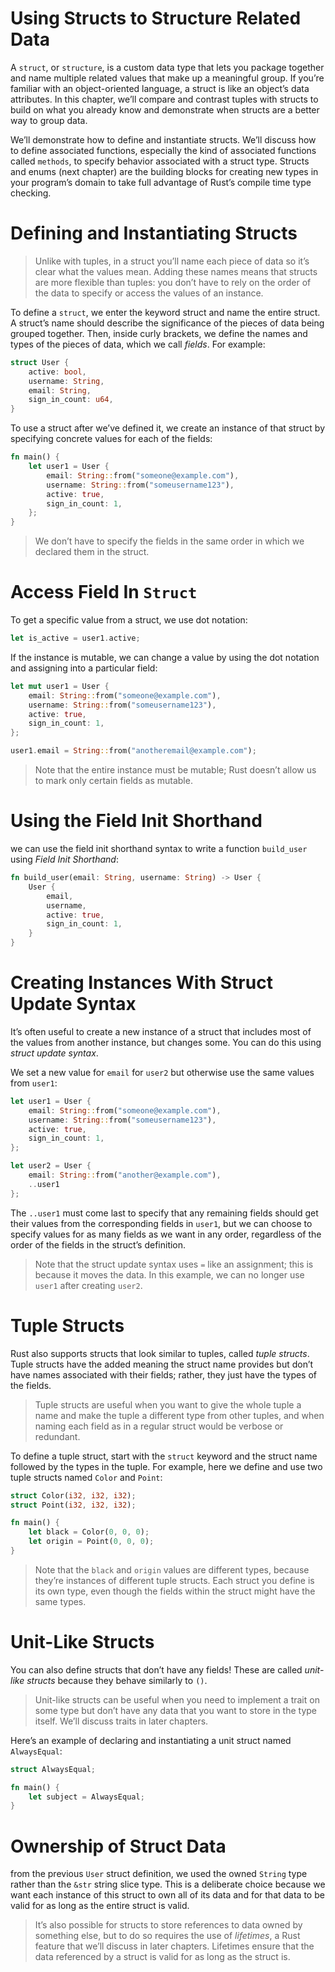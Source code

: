 # Using Structs to Structure Related Data
A `struct`, or `structure`, is a custom data type that lets you package together and name multiple related values that make up a meaningful group. If you’re familiar with an object-oriented language, a struct is like an object’s data attributes. In this chapter, we’ll compare and contrast tuples with structs to build on what you already know and demonstrate when structs are a better way to group data.

We’ll demonstrate how to define and instantiate structs. We’ll discuss how to define associated functions, especially the kind of associated functions called `methods`, to specify behavior associated with a struct type. Structs and enums (next chapter) are the building blocks for creating new types in your program’s domain to take full advantage of Rust’s compile time type checking.

# Defining and Instantiating Structs
> Unlike with tuples, in a struct you’ll name each piece of data so it’s clear what the values mean. Adding these names means that structs are more flexible than tuples: you don’t have to rely on the order of the data to specify or access the values of an instance.

To define a `struct`, we enter the keyword struct and name the entire struct. A struct’s name should describe the significance of the pieces of data being grouped together. Then, inside curly brackets, we define the names and types of the pieces of data, which we call *fields*. For example:
```rust
struct User {
    active: bool,
    username: String,
    email: String,
    sign_in_count: u64,
}
```
To use a struct after we’ve defined it, we create an instance of that struct by specifying concrete values for each of the fields:
```rust
fn main() {
    let user1 = User {
        email: String::from("someone@example.com"),
        username: String::from("someusername123"),
        active: true,
        sign_in_count: 1,
    };
}
```
> We don’t have to specify the fields in the same order in which we declared them in the struct.

# Access Field In `Struct`
To get a specific value from a struct, we use dot notation:
```rust
let is_active = user1.active;
```
If the instance is mutable, we can change a value by using the dot notation and assigning into a particular field:
```rust
let mut user1 = User {
    email: String::from("someone@example.com"),
    username: String::from("someusername123"),
    active: true,
    sign_in_count: 1,
};

user1.email = String::from("anotheremail@example.com");
```
> Note that the entire instance must be mutable; Rust doesn’t allow us to mark only certain fields as mutable.

# Using the Field Init Shorthand
we can use the field init shorthand syntax to write a function `build_user` using *Field Init Shorthand*:
```rust
fn build_user(email: String, username: String) -> User {
    User {
        email,
        username,
        active: true,
        sign_in_count: 1,
    }
}
```

# Creating Instances With Struct Update Syntax
It’s often useful to create a new instance of a struct that includes most of the values from another instance, but changes some. You can do this using *struct update syntax*.

We set a new value for `email` for `user2` but otherwise use the same values from `user1`:
```rust
let user1 = User {
    email: String::from("someone@example.com"),
    username: String::from("someusername123"),
    active: true,
    sign_in_count: 1,
};

let user2 = User {
    email: String::from("another@example.com"),
    ..user1
};
```
The `..user1` must come last to specify that any remaining fields should get their values from the corresponding fields in `user1`, but we can choose to specify values for as many fields as we want in any order, regardless of the order of the fields in the struct’s definition.

> Note that the struct update syntax uses `=` like an assignment; this is because it moves the data. In this example, we can no longer use `user1` after creating `user2`.

# Tuple Structs
Rust also supports structs that look similar to tuples, called *tuple structs*. Tuple structs have the added meaning the struct name provides but don’t have names associated with their fields; rather, they just have the types of the fields.

> Tuple structs are useful when you want to give the whole tuple a name and make the tuple a different type from other tuples, and when naming each field as in a regular struct would be verbose or redundant.

To define a tuple struct, start with the `struct` keyword and the struct name followed by the types in the tuple. For example, here we define and use two tuple structs named `Color` and `Point`:
```rust
struct Color(i32, i32, i32);
struct Point(i32, i32, i32);

fn main() {
    let black = Color(0, 0, 0);
    let origin = Point(0, 0, 0);
}
```
> Note that the `black` and `origin` values are different types, because they’re instances of different tuple structs. Each struct you define is its own type, even though the fields within the struct might have the same types.

# Unit-Like Structs
You can also define structs that don’t have any fields! These are called *unit-like structs* because they behave similarly to `()`. 

> Unit-like structs can be useful when you need to implement a trait on some type but don’t have any data that you want to store in the type itself. We’ll discuss traits in later chapters.

Here’s an example of declaring and instantiating a unit struct named `AlwaysEqual`:
```rust
struct AlwaysEqual;

fn main() {
    let subject = AlwaysEqual;
}
```

# Ownership of Struct Data
from the previous `User` struct definition, we used the owned `String` type rather than the `&str` string slice type. This is a deliberate choice because we want each instance of this struct to own all of its data and for that data to be valid for as long as the entire struct is valid.

> It’s also possible for structs to store references to data owned by something else, but to do so requires the use of *lifetimes*, a Rust feature that we’ll discuss in later chapters. Lifetimes ensure that the data referenced by a struct is valid for as long as the struct is.